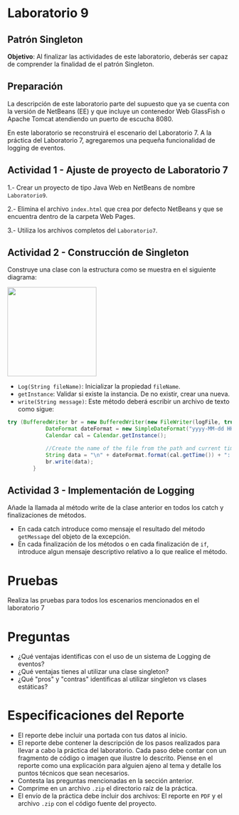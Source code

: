 # Laboratorio 9

## Patrón Singleton

**Objetivo**: Al finalizar las actividades de este laboratorio, deberás ser capaz de comprender la finalidad de el patrón Singleton.

## Preparación

La descripción de este laboratorio parte del supuesto que ya se cuenta con la versión de NetBeans (EE) y que incluye un contenedor Web GlassFish o Apache Tomcat atendiendo un puerto de escucha 8080.

En este laboratorio se reconstruirá el escenario del Laboratorio 7. A la práctica del Laboratorio 7, agregaremos una pequeña funcionalidad de logging de eventos.

## Actividad 1 - Ajuste de proyecto de Laboratorio 7

1.- Crear un proyecto de tipo Java Web en NetBeans de nombre `Laboratorio9`.

2.- Elimina el archivo `index.html` que crea por defecto NetBeans y que se encuentra dentro de la carpeta Web Pages.

3.- Utiliza los archivos completos del `Laboratorio7`.

## Actividad 2 - Construcción de Singleton

Construye una clase con la estructura como se muestra en el siguiente diagrama:

<img src="https://github.com/migsalazar/DOO201709/blob/master/docs/assets/week9-img/01.png" width="200" />

- `Log(String fileName)`: Inicializar la propiedad `fileName`.
- `getInstance`: Validar si existe la instancia. De no existir, crear una nueva.
- `write(String message)`: Este método deberá escribir un archivo de texto como sigue:

```java
try (BufferedWriter br = new BufferedWriter(new FileWriter(logFile, true))) { 
            DateFormat dateFormat = new SimpleDateFormat("yyyy-MM-dd HH:mm:ss");
            Calendar cal = Calendar.getInstance();

            //Create the name of the file from the path and current time
            String data = "\n" + dateFormat.format(cal.getTime()) + ": " + message ;
            br.write(data);
        }
```

## Actividad 3 - Implementación de Logging

Añade la llamada al método write de la clase anterior en todos los catch y finalizaciones de métodos. 

- En cada catch introduce como mensaje el resultado del método `getMessage` del objeto de la excepción. 
- En cada finalización de los métodos o en cada finalización de `if`, introduce algun mensaje descriptivo relativo a lo que realice el método.

# Pruebas

Realiza las pruebas para todos los escenarios mencionados en el laboratorio 7

# Preguntas
- ¿Qué ventajas identificas con el uso de un sistema de Logging de eventos?
- ¿Qué ventajas tienes al utilizar una clase singleton?
- ¿Qué "pros" y "contras" identificas al utilizar singleton vs clases estáticas?

# Especificaciones del Reporte

- El reporte debe incluir una portada con tus datos al inicio.
- El reporte debe contener la descripción de los pasos realizados para llevar a cabo la práctica del laboratorio. Cada paso debe contar con un fragmento de código o imagen que ilustre lo descrito. Piense en el reporte como una explicación para alguien ajeno al tema y detalle los puntos técnicos que sean necesarios.
- Contesta las preguntas mencionadas en la sección anterior.
- Comprime en un archivo `.zip` el directorio raíz de la práctica.
- El envío de la práctica debe incluir dos archivos: El reporte en `PDF` y el archivo `.zip` con el código fuente del proyecto.
